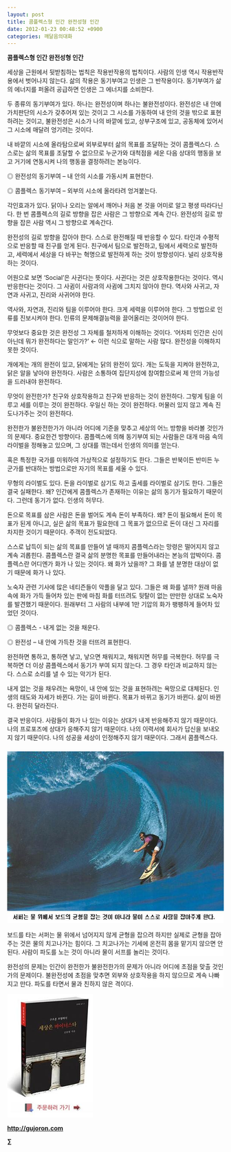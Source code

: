 ```yaml
---
layout: post
title: 콤플렉스형 인간 완전성형 인간
date: 2012-01-23 00:48:52 +0900
categories: 깨달음의대화
---
```

**콤플렉스형 인간 완전성형 인간** 

세상을 근원에서 뒷받침하는 법칙은 작용반작용의 법칙이다. 사람의 인생 역시 작용반작용에서 벗어나지 않는다. 삶의 작용은 동기부여고 인생은 그 반작용이다. 동기부여가 삶의 에너지를 퍼올려 공급하면 인생은 그 에너지를 소비한다. 

두 종류의 동기부여가 있다. 하나는 완전성이며 하나는 불완전성이다. 완전성은 내 안에 가치판단의 시소가 갖추어져 있는 것이고 그 시소를 가동하여 내 안의 것을 밖으로 표현하려는 것이고, 불완전성은 시소가 나의 바깥에 있고, 상부구조에 있고, 공동체에 있어서 그 시소에 매달려 엉기려는 것이다. 

내 바깥의 시소에 올라탐으로써 외부로부터 삶의 목표를 조달하는 것이 콤플렉스다. 스스로는 삶의 목표를 조달할 수 없으므로 누군가와 대척점을 세운 다음 상대의 행동을 보고 거기에 연동시켜 나의 행동을 결정하려는 본능이다. 

◎ 완전성의 동기부여 – 내 안의 시소를 가동시켜 표현한다.

  
◎ 콤플렉스 동기부여 – 외부의 시소에 올라타려 엉겨붙는다. 

각인효과가 있다. 닭이나 오리는 알에서 깨어나 처음 본 것을 어미로 알고 평생 따라다닌다. 한 번 콤플렉스의 길로 방향을 잡은 사람은 그 방향으로 계속 간다. 완전성의 길로 방향을 잡은 사람 역시 그 방향으로 계속간다. 

완전성의 길로 방향을 잡아야 한다. 스스로 완전해질 때 반응할 수 있다. 타인과 수평적으로 반응할 때 친구를 얻게 된다. 친구에서 팀으로 발전하고, 팀에서 세력으로 발전하고, 세력에서 세상을 다 바꾸는 혁명으로 발전하게 하는 것이 방향성이다. 널리 상호작용 하는 것이다. 

어원으로 보면 ‘Social’은 사귄다는 뜻이다. 사귄다는 것은 상호작용한다는 것이다. 역시 반응한다는 것이다. 그 사귐이 사람과의 사귐에 그치지 않아야 한다. 역사와 사귀고, 자연과 사귀고, 진리와 사귀어야 한다. 

역사와, 자연과, 진리와 팀을 이루어야 한다. 크게 세력을 이루어야 한다. 그 방법으로 인류를 진보시켜야 한다. 인류의 문제해결능력을 끌어올리는 것이어야 한다. 

무엇보다 중요한 것은 완전성 그 자체를 철저하게 이해하는 것이다. ‘어차피 인간은 신이 아닌데 뭐가 완전하다는 말인가?’ ← 이런 식으로 말하는 사람 많다. 완전성을 이해하지 못한 것이다. 

개에게는 개의 완전이 있고, 닭에게는 닭의 완전이 있다. 개는 도둑을 지켜야 완전하고, 닭은 알을 낳아야 완전하다. 사람은 소통하여 집단지성에 참여함으로써 제 안의 가능성을 드러내야 완전하다. 

무엇이 완전한가? 친구와 상호작용하고 친구와 반응하는 것이 완전하다. 그렇게 팀을 이루고 세를 이루는 것이 완전하다. 우일신 하는 것이 완전하다. 머물러 있지 않고 계속 진도나가주는 것이 완전하다. 

완전한가 불완전한가가 아니라 어디에 기준을 맞추고 세상의 어느 방향을 바라볼 것인가의 문제다. 중요한건 방향이다. 콤플렉스에 의해 동기부여 되는 사람들은 대개 마음 속의 라이벌을 정해놓고 있으며, 그 상대를 꺾는데서 인생의 의미를 얻는다. 

혹은 특정한 국가를 미워하여 가상적으로 설정하기도 한다. 그들은 반북이든 반미든 누군가를 반대하는 방법으로만 자기의 목표를 세울 수 있다. 

무형의 라이벌도 있다. 돈을 라이벌로 삼기도 하고 출세를 라이벌로 삼기도 한다. 그들은 결국 실패한다. 왜? 인간에게 콤플렉스가 존재하는 이유는 삶의 동기가 필요하기 때문이다. 그런데 동기가 없다. 인생의 허무다. 

돈으로 목표를 삼은 사람은 돈을 벌어도 계속 돈이 부족하다. 왜? 돈이 필요해서 돈이 목표가 된게 아니고, 실은 삶의 목표가 필요한데 그 목표가 없으므로 돈이 대신 그 자리를 차지한 것이기 때문이다. 주객이 전도되었다. 

스스로 납득이 되는 삶의 목표를 만들어 낼 때까지 콤플렉스라는 망령은 떨어지지 않고 계속 괴롭힌다. 콤플렉스란 결국 삶의 분명한 목표를 만들어내라는 본능의 압박이다. 콤플렉스란 어디엔가 화가 나 있는 것이다. 왜 화가 났을까? 그 화를 낼 분명한 대상이 없기 때문에 화가 나 있다. 

노숙자 관련 기사에 많은 네티즌들이 악플을 달고 있다. 그들은 왜 화를 낼까? 원래 마음 속에 화가 가득 들어차 있는 판에 마침 화를 터뜨려도 뒷탈이 없는 만만한 상대로 노숙자를 발견했기 때문이다. 원래부터 그 사람의 내부에 1만 기압의 화가 팽팽하게 들어차 있었던 것이다. 

◎ 콤플렉스 - 내게 없는 것을 채운다.

  
◎ 완전성 – 내 안에 가득찬 것을 터뜨려 표현한다. 

완전하면 통하고, 통하면 낳고, 낳으면 채워지고, 채워지면 허무를 극복한다. 허무를 극복하면 더 이상 콤플렉스에서 동기가 부여 되지 않는다. 그 경우 타인과 비교하지 않는다. 스스로 소리를 낼 수 있는 악기가 된다. 

내게 없는 것을 채우려는 욕망이, 내 안에 있는 것을 표현하려는 욕망으로 대체된다. 인생의 태도와 자세가 바뀐다. 가는 길이 바뀐다. 목표가 바뀌고 동기가 바뀐다. 삶이 바뀐다. 완전히 달라진다. 



결국 반응이다. 사람들이 화가 나 있는 이유는 상대가 내게 반응해주지 않기 때문이다. 나의 프로포즈에 상대가 응해주지 않기 때문이다. 나의 이력서에 회사가 답신을 보내오지 않기 때문이다. 나의 성공을 세상이 인정해주지 않기 때문이다. 그래서 콤플렉스다.



###





 <img alt="67.jpg" src="files/attach/images/198/752/231/67.jpg" width="580" height="399" />

<p style="BACKGROUND: #ffffff; mso-pagination: none; mso-padding-alt: 0pt 0pt 0pt 0pt" class="0">
  보드를 타는 서퍼는 물 위에서 넘어지지 않게 균형을 잡으려 하지만 실제로 균형을 잡아주는 것은 물의 치고나가는 힘이다. 그 치고나가는 기세에 온전히 몸을 맡기지 않으면 안 된다. 사람이 파도를 노는 것이 아니라 물이 서프를 놀리는 것이다.
</p>

<p style="BACKGROUND: #ffffff; mso-pagination: none; mso-padding-alt: 0pt 0pt 0pt 0pt" class="0">
</p>

<p style="BACKGROUND: #ffffff; mso-pagination: none; mso-padding-alt: 0pt 0pt 0pt 0pt" class="0">
  완전성의 문제는 인간이 완전한가 불완전한가의 문제가 아니라 어디에 초점을 맞출 것인가의 문제이다. 불완전성에 초점을 맞추면 외부와 상호작용을 하지 않으므로 계속 나빠지고 만다. 파도를 타면서 물과 친하지 않은 격이다.
</p>

<p style="BACKGROUND: #ffffff; mso-pagination: none; mso-padding-alt: 0pt 0pt 0pt 0pt" class="0">
</p>







<a href="?mid=book_minus&act=dispBoardWrite" target="_self"><img alt="0.JPG" src="files/attach/images/198/668/222/0.JPG" width="200" height="287" /> </a>


  






**http://gujoron.com**  


**∑**